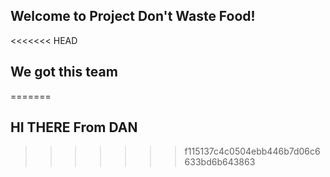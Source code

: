 ## Welcome to Project Don't Waste Food!

<<<<<<< HEAD
## We got this team
=======
## HI  THERE From DAN
>>>>>>> f115137c4c0504ebb446b7d06c6633bd6b643863
